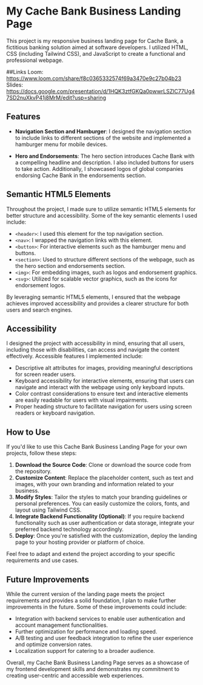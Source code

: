 # My Cache Bank Business Landing Page

This project is my responsive business landing page for Cache Bank, a fictitious banking solution aimed at software developers. I utilized HTML, CSS (including Tailwind CSS), and JavaScript to create a functional and professional webpage.

##Links
Loom: https://www.loom.com/share/f8c0365332574f69a3470e9c27b04b23
Slides: https://docs.google.com/presentation/d/1HQK3ztfGKQa0pwwrLSZlC77Ug47SD2nuXkvP41j8MrM/edit?usp=sharing

## Features

- **Navigation Section and Hamburger**: I designed the navigation section to include links to different sections of the website and implemented a hamburger menu for mobile devices.
  
- **Hero and Endorsements**: The hero section introduces Cache Bank with a compelling headline and description. I also included buttons for users to take action. Additionally, I showcased logos of global companies endorsing Cache Bank in the endorsements section.

## Semantic HTML5 Elements

Throughout the project, I made sure to utilize semantic HTML5 elements for better structure and accessibility. Some of the key semantic elements I used include:

- `<header>`: I used this element for the top navigation section.
- `<nav>`: I wrapped the navigation links with this element.
- `<button>`: For interactive elements such as the hamburger menu and buttons.
- `<section>`: Used to structure different sections of the webpage, such as the hero section and endorsements section.
- `<img>`: For embedding images, such as logos and endorsement graphics.
- `<svg>`: Utilized for scalable vector graphics, such as the icons for endorsement logos.

By leveraging semantic HTML5 elements, I ensured that the webpage achieves improved accessibility and provides a clearer structure for both users and search engines.

## Accessibility

I designed the project with accessibility in mind, ensuring that all users, including those with disabilities, can access and navigate the content effectively. Accessible features I implemented include:

- Descriptive alt attributes for images, providing meaningful descriptions for screen reader users.
- Keyboard accessibility for interactive elements, ensuring that users can navigate and interact with the webpage using only keyboard inputs.
- Color contrast considerations to ensure text and interactive elements are easily readable for users with visual impairments.
- Proper heading structure to facilitate navigation for users using screen readers or keyboard navigation.

## How to Use

If you'd like to use this Cache Bank Business Landing Page for your own projects, follow these steps:

1. **Download the Source Code**: Clone or download the source code from the repository.
2. **Customize Content**: Replace the placeholder content, such as text and images, with your own branding and information related to your business.
3. **Modify Styles**: Tailor the styles to match your branding guidelines or personal preferences. You can easily customize the colors, fonts, and layout using Tailwind CSS.
4. **Integrate Backend Functionality (Optional)**: If you require backend functionality such as user authentication or data storage, integrate your preferred backend technology accordingly.
5. **Deploy**: Once you're satisfied with the customization, deploy the landing page to your hosting provider or platform of choice.

Feel free to adapt and extend the project according to your specific requirements and use cases.

## Future Improvements

While the current version of the landing page meets the project requirements and provides a solid foundation, I plan to make further improvements in the future. Some of these improvements could include:

- Integration with backend services to enable user authentication and account management functionalities.
- Further optimization for performance and loading speed.
- A/B testing and user feedback integration to refine the user experience and optimize conversion rates.
- Localization support for catering to a broader audience.

Overall, my Cache Bank Business Landing Page serves as a showcase of my frontend development skills and demonstrates my commitment to creating user-centric and accessible web experiences.